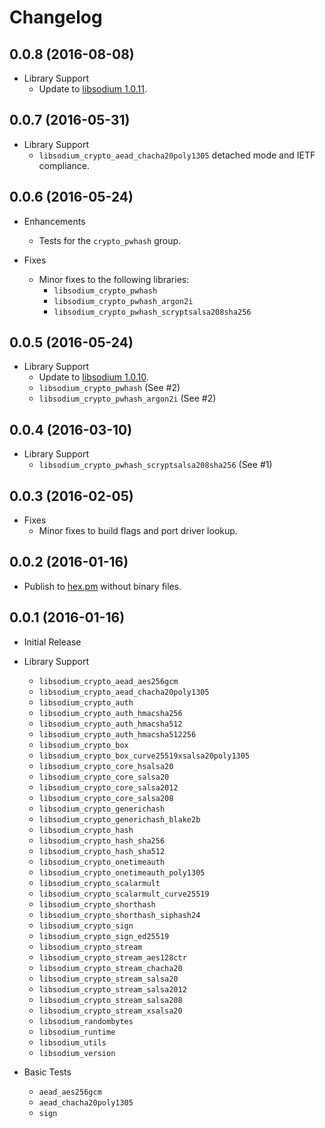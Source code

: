 # Changelog

## 0.0.8 (2016-08-08)

* Library Support
  * Update to [libsodium 1.0.11](https://github.com/jedisct1/libsodium/releases/tag/1.0.11).

## 0.0.7 (2016-05-31)

* Library Support
  * `libsodium_crypto_aead_chacha20poly1305` detached mode and IETF compliance.

## 0.0.6 (2016-05-24)

* Enhancements
  * Tests for the `crypto_pwhash` group.

* Fixes
  * Minor fixes to the following libraries:
    * `libsodium_crypto_pwhash`
    * `libsodium_crypto_pwhash_argon2i`
    * `libsodium_crypto_pwhash_scryptsalsa208sha256`

## 0.0.5 (2016-05-24)

* Library Support
  * Update to [libsodium 1.0.10](https://github.com/jedisct1/libsodium/releases/tag/1.0.10).
  * `libsodium_crypto_pwhash` (See #2)
  * `libsodium_crypto_pwhash_argon2i` (See #2)

## 0.0.4 (2016-03-10)

* Library Support
  * `libsodium_crypto_pwhash_scryptsalsa208sha256` (See #1)

## 0.0.3 (2016-02-05)

* Fixes
  * Minor fixes to build flags and port driver lookup.

## 0.0.2 (2016-01-16)

* Publish to [hex.pm](https://hex.pm/packages/libsodium) without binary files.

## 0.0.1 (2016-01-16)

* Initial Release

* Library Support
  * `libsodium_crypto_aead_aes256gcm`
  * `libsodium_crypto_aead_chacha20poly1305`
  * `libsodium_crypto_auth`
  * `libsodium_crypto_auth_hmacsha256`
  * `libsodium_crypto_auth_hmacsha512`
  * `libsodium_crypto_auth_hmacsha512256`
  * `libsodium_crypto_box`
  * `libsodium_crypto_box_curve25519xsalsa20poly1305`
  * `libsodium_crypto_core_hsalsa20`
  * `libsodium_crypto_core_salsa20`
  * `libsodium_crypto_core_salsa2012`
  * `libsodium_crypto_core_salsa208`
  * `libsodium_crypto_generichash`
  * `libsodium_crypto_generichash_blake2b`
  * `libsodium_crypto_hash`
  * `libsodium_crypto_hash_sha256`
  * `libsodium_crypto_hash_sha512`
  * `libsodium_crypto_onetimeauth`
  * `libsodium_crypto_onetimeauth_poly1305`
  * `libsodium_crypto_scalarmult`
  * `libsodium_crypto_scalarmult_curve25519`
  * `libsodium_crypto_shorthash`
  * `libsodium_crypto_shorthash_siphash24`
  * `libsodium_crypto_sign`
  * `libsodium_crypto_sign_ed25519`
  * `libsodium_crypto_stream`
  * `libsodium_crypto_stream_aes128ctr`
  * `libsodium_crypto_stream_chacha20`
  * `libsodium_crypto_stream_salsa20`
  * `libsodium_crypto_stream_salsa2012`
  * `libsodium_crypto_stream_salsa208`
  * `libsodium_crypto_stream_xsalsa20`
  * `libsodium_randombytes`
  * `libsodium_runtime`
  * `libsodium_utils`
  * `libsodium_version`

* Basic Tests
  * `aead_aes256gcm`
  * `aead_chacha20poly1305`
  * `sign`
